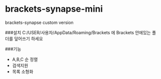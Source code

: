 # brackets-synapse-mini
brackets-synapse custom version

###설치
C:/USER/사용자/AppData/Roaming/Brackets 에 Brackets 안에있는 폴더를 덮어쓰기 하세요

###기능
- A,B,C 순 정렬
- 검색지원
- 목록 소형화
